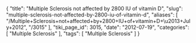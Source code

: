 {
    "title": "Multiple Sclerosis not affected by 2800 IU of vitamin D",
    "slug": "multiple-sclerosis-not-affected-by-2800-iu-of-vitamin-d",
    "aliases": [
        "/Multiple+Sclerosis+not+affected+by+2800+IU+of+vitamin+D+\u2013+July+2012",
        "/3015"
    ],
    "tiki_page_id": 3015,
    "date": "2012-07-19",
    "categories": [
        "Multiple Sclerosis"
    ],
    "tags": [
        "Multiple Sclerosis"
    ]
}